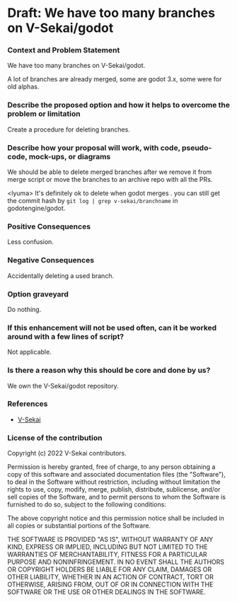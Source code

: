 # Draft: We have too many branches on V-Sekai/godot

### Context and Problem Statement

We have too many branches on V-Sekai/godot.

A lot of branches are already merged, some are godot 3.x, some were for old alphas.

### Describe the proposed option and how it helps to overcome the problem or limitation

Create a procedure for deleting branches.

### Describe how your proposal will work, with code, pseudo-code, mock-ups, or diagrams

We should be able to delete merged branches after we remove it from merge script or move the branches to an archive repo with all the PRs.

\<lyuma> It's definitely ok to delete when godot merges . you can still get the commit hash by `git log | grep v-sekai/branchname` in godotengine/godot.

### Positive Consequences

Less confusion.

### Negative Consequences

Accidentally deleting a used branch.

### Option graveyard

Do nothing.

### If this enhancement will not be used often, can it be worked around with a few lines of script?

Not applicable.

### Is there a reason why this should be core and done by us?

We own the V-Sekai/godot repository.

### References

- [V-Sekai](https://v-sekai.org/)

### License of the contribution

Copyright (c) 2022 V-Sekai contributors.

Permission is hereby granted, free of charge, to any person obtaining a copy of this software and associated documentation files (the "Software"), to deal in the Software without restriction, including without limitation the rights to use, copy, modify, merge, publish, distribute, sublicense, and/or sell copies of the Software, and to permit persons to whom the Software is furnished to do so, subject to the following conditions:

The above copyright notice and this permission notice shall be included in all copies or substantial portions of the Software.

THE SOFTWARE IS PROVIDED "AS IS", WITHOUT WARRANTY OF ANY KIND, EXPRESS OR IMPLIED, INCLUDING BUT NOT LIMITED TO THE WARRANTIES OF MERCHANTABILITY, FITNESS FOR A PARTICULAR PURPOSE AND NONINFRINGEMENT. IN NO EVENT SHALL THE AUTHORS OR COPYRIGHT HOLDERS BE LIABLE FOR ANY CLAIM, DAMAGES OR OTHER LIABILITY, WHETHER IN AN ACTION OF CONTRACT, TORT OR OTHERWISE, ARISING FROM, OUT OF OR IN CONNECTION WITH THE SOFTWARE OR THE USE OR OTHER DEALINGS IN THE SOFTWARE.
